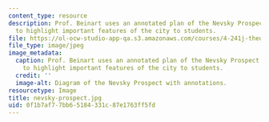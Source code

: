 ```yaml
---
content_type: resource
description: Prof. Beinart uses an annotated plan of the Nevsky Prospect in St. Petersburg
  to highlight important features of the city to students.
file: https://ol-ocw-studio-app-qa.s3.amazonaws.com/courses/4-241j-theory-of-city-form-spring-2013/0f1b7af77bb65184331c87e1763ff5fd_nevsky-prospect.jpg
file_type: image/jpeg
image_metadata:
  caption: Prof. Beinart uses an annotated plan of the Nevsky Prospect in St. Petersburg
    to highlight important features of the city to students.
  credit: ''
  image-alt: Diagram of the Nevsky Prospect with annotations.
resourcetype: Image
title: nevsky-prospect.jpg
uid: 0f1b7af7-7bb6-5184-331c-87e1763ff5fd
---
```


